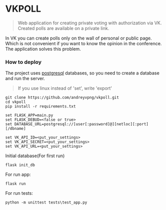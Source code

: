 # VKPOLL
> Web application for creating private voting with authorization via VK.
> Created polls are available on a private link.

In VK you can create polls only on the wall of personal or public page. Which is not convenient if you want to know the opinion in the conference. The application solves this problem.

### How to deploy

The project uses [postgresql](https://www.postgresql.org/) databases, so you need to create a database and run the server.


> If you use linux instead of 'set', write 'export'

    git clone https://github.com/andreyvpng/vkpoll.git
    cd vkpoll
    pip install -r requirements.txt

    set FLASK_APP=main.py
    set FLASK_DEBUD=<false or true>
    set DATABASE_URL=postgresql://[user[:password]@][netloc][:port][/dbname]

    set VK_API_ID=<put_your_settings>
    set VK_API_SECRET=<put_your_settings>
    set VK_API_URL=<put_your_settings>

Initial database(For first run)

    flask init_db

For run app:

    flask run
    
For run tests:

    python -m unittest tests\test_app.py
